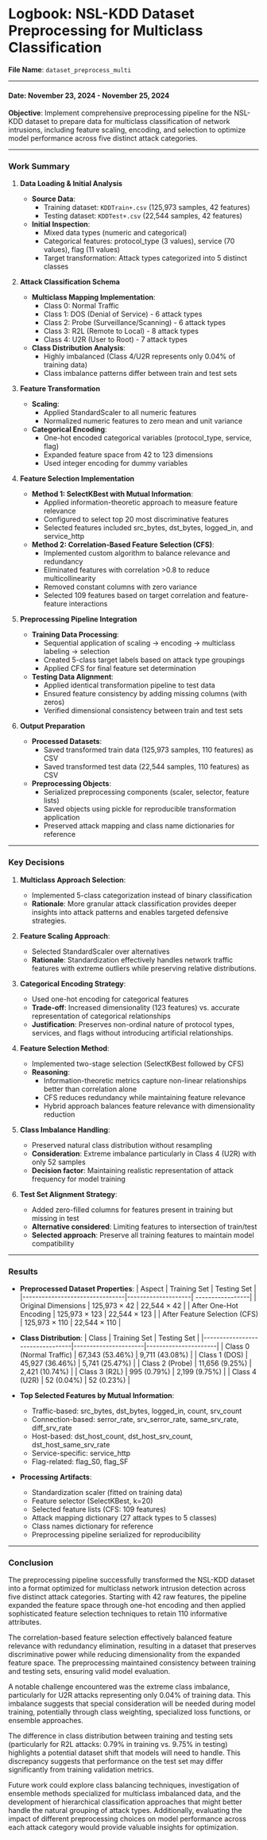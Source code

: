 # **Logbook: NSL-KDD Dataset Preprocessing for Multiclass Classification**
**File Name**: `dataset_preprocess_multi`

---

#### **Date**: November 23, 2024 - November 25, 2024
**Objective**: Implement comprehensive preprocessing pipeline for the NSL-KDD dataset to prepare data for multiclass classification of network intrusions, including feature scaling, encoding, and selection to optimize model performance across five distinct attack categories.

---

### **Work Summary**
1. **Data Loading & Initial Analysis**
   - **Source Data**:
     - Training dataset: `KDDTrain+.csv` (125,973 samples, 42 features)
     - Testing dataset: `KDDTest+.csv` (22,544 samples, 42 features)
   - **Initial Inspection**:
     - Mixed data types (numeric and categorical)
     - Categorical features: protocol_type (3 values), service (70 values), flag (11 values)
     - Target transformation: Attack types categorized into 5 distinct classes

2. **Attack Classification Schema**
   - **Multiclass Mapping Implementation**:
     - Class 0: Normal Traffic
     - Class 1: DOS (Denial of Service) - 6 attack types
     - Class 2: Probe (Surveillance/Scanning) - 6 attack types
     - Class 3: R2L (Remote to Local) - 8 attack types
     - Class 4: U2R (User to Root) - 7 attack types
   - **Class Distribution Analysis**:
     - Highly imbalanced (Class 4/U2R represents only 0.04% of training data)
     - Class imbalance patterns differ between train and test sets

3. **Feature Transformation**
   - **Scaling**:
     - Applied StandardScaler to all numeric features
     - Normalized numeric features to zero mean and unit variance
   - **Categorical Encoding**:
     - One-hot encoded categorical variables (protocol_type, service, flag)
     - Expanded feature space from 42 to 123 dimensions
     - Used integer encoding for dummy variables

4. **Feature Selection Implementation**
   - **Method 1: SelectKBest with Mutual Information**:
     - Applied information-theoretic approach to measure feature relevance
     - Configured to select top 20 most discriminative features
     - Selected features included src_bytes, dst_bytes, logged_in, and service_http
   - **Method 2: Correlation-Based Feature Selection (CFS)**:
     - Implemented custom algorithm to balance relevance and redundancy
     - Eliminated features with correlation >0.8 to reduce multicollinearity
     - Removed constant columns with zero variance
     - Selected 109 features based on target correlation and feature-feature interactions

5. **Preprocessing Pipeline Integration**
   - **Training Data Processing**:
     - Sequential application of scaling → encoding → multiclass labeling → selection
     - Created 5-class target labels based on attack type groupings
     - Applied CFS for final feature set determination
   - **Testing Data Alignment**:
     - Applied identical transformation pipeline to test data
     - Ensured feature consistency by adding missing columns (with zeros)
     - Verified dimensional consistency between train and test sets

6. **Output Preparation**
   - **Processed Datasets**:
     - Saved transformed train data (125,973 samples, 110 features) as CSV
     - Saved transformed test data (22,544 samples, 110 features) as CSV
   - **Preprocessing Objects**:
     - Serialized preprocessing components (scaler, selector, feature lists)
     - Saved objects using pickle for reproducible transformation application
     - Preserved attack mapping and class name dictionaries for reference

---

### **Key Decisions**
1. **Multiclass Approach Selection**:
   - Implemented 5-class categorization instead of binary classification
   - **Rationale**: More granular attack classification provides deeper insights into attack patterns and enables targeted defensive strategies.

2. **Feature Scaling Approach**:
   - Selected StandardScaler over alternatives
   - **Rationale**: Standardization effectively handles network traffic features with extreme outliers while preserving relative distributions.

3. **Categorical Encoding Strategy**:
   - Used one-hot encoding for categorical features
   - **Trade-off**: Increased dimensionality (123 features) vs. accurate representation of categorical relationships
   - **Justification**: Preserves non-ordinal nature of protocol types, services, and flags without introducing artificial relationships.

4. **Feature Selection Method**:
   - Implemented two-stage selection (SelectKBest followed by CFS)
   - **Reasoning**:
     - Information-theoretic metrics capture non-linear relationships better than correlation alone
     - CFS reduces redundancy while maintaining feature relevance
     - Hybrid approach balances feature relevance with dimensionality reduction

5. **Class Imbalance Handling**:
   - Preserved natural class distribution without resampling
   - **Consideration**: Extreme imbalance particularly in Class 4 (U2R) with only 52 samples
   - **Decision factor**: Maintaining realistic representation of attack frequency for model training

6. **Test Set Alignment Strategy**:
   - Added zero-filled columns for features present in training but missing in test
   - **Alternative considered**: Limiting features to intersection of train/test
   - **Selected approach**: Preserve all training features to maintain model compatibility

---

### **Results**
- **Preprocessed Dataset Properties**:
  | Aspect                         | Training Set       | Testing Set       |
  |--------------------------------|--------------------| -----------------|
  | Original Dimensions            | 125,973 × 42       | 22,544 × 42      |
  | After One-Hot Encoding         | 125,973 × 123      | 22,544 × 123     |
  | After Feature Selection (CFS)  | 125,973 × 110      | 22,544 × 110     |

- **Class Distribution**:
  | Class                           | Training Set          | Testing Set          |
  |---------------------------------|----------------------|----------------------|
  | Class 0 (Normal Traffic)        | 67,343 (53.46%)      | 9,711 (43.08%)       |
  | Class 1 (DOS)                   | 45,927 (36.46%)      | 5,741 (25.47%)       |
  | Class 2 (Probe)                 | 11,656 (9.25%)       | 2,421 (10.74%)       |
  | Class 3 (R2L)                   | 995 (0.79%)          | 2,199 (9.75%)        |
  | Class 4 (U2R)                   | 52 (0.04%)           | 52 (0.23%)           |

- **Top Selected Features by Mutual Information**:
  - Traffic-based: src_bytes, dst_bytes, logged_in, count, srv_count
  - Connection-based: serror_rate, srv_serror_rate, same_srv_rate, diff_srv_rate
  - Host-based: dst_host_count, dst_host_srv_count, dst_host_same_srv_rate
  - Service-specific: service_http
  - Flag-related: flag_S0, flag_SF

- **Processing Artifacts**:
  - Standardization scaler (fitted on training data)
  - Feature selector (SelectKBest, k=20)
  - Selected feature lists (CFS: 109 features)
  - Attack mapping dictionary (27 attack types to 5 classes)
  - Class names dictionary for reference
  - Preprocessing pipeline serialized for reproducibility

---

### **Conclusion**
The preprocessing pipeline successfully transformed the NSL-KDD dataset into a format optimized for multiclass network intrusion detection across five distinct attack categories. Starting with 42 raw features, the pipeline expanded the feature space through one-hot encoding and then applied sophisticated feature selection techniques to retain 110 informative attributes.

The correlation-based feature selection effectively balanced feature relevance with redundancy elimination, resulting in a dataset that preserves discriminative power while reducing dimensionality from the expanded feature space. The preprocessing maintained consistency between training and testing sets, ensuring valid model evaluation.

A notable challenge encountered was the extreme class imbalance, particularly for U2R attacks representing only 0.04% of training data. This imbalance suggests that special consideration will be needed during model training, potentially through class weighting, specialized loss functions, or ensemble approaches.

The difference in class distribution between training and testing sets (particularly for R2L attacks: 0.79% in training vs. 9.75% in testing) highlights a potential dataset shift that models will need to handle. This discrepancy suggests that performance on the test set may differ significantly from training validation metrics.

Future work could explore class balancing techniques, investigation of ensemble methods specialized for multiclass imbalanced data, and the development of hierarchical classification approaches that might better handle the natural grouping of attack types. Additionally, evaluating the impact of different preprocessing choices on model performance across each attack category would provide valuable insights for optimization.